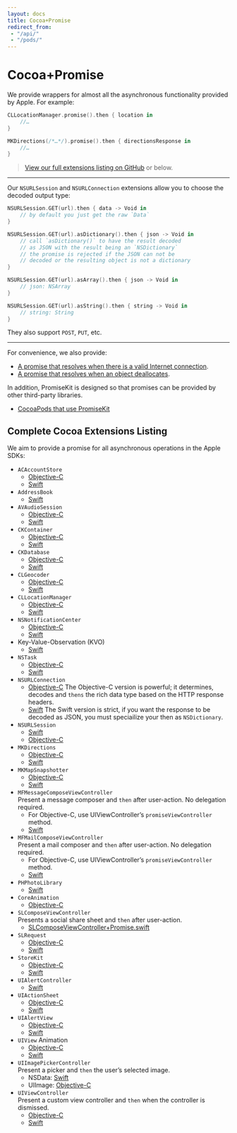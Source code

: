 ```yaml
---
layout: docs
title: Cocoa+Promise
redirect_from:
 - "/api/"
 - "/pods/"
---
```


# Cocoa+Promise

We provide wrappers for almost all the asynchronous functionality provided by Apple. For example:

```swift
CLLocationManager.promise().then { location in
    //…
}

MKDirections(/*…*/).promise().then { directionsResponse in
    //…
}
```

> [View our full extensions listing on GitHub](https://github.com/mxcl/PromiseKit/tree/master/Categories) or below.

---

Our `NSURLSession` and `NSURLConnection` extensions allow you to choose the decoded output type:

```swift
NSURLSession.GET(url).then { data -> Void in
    // by default you just get the raw `Data`
}

NSURLSession.GET(url).asDictionary().then { json -> Void in
    // call `asDictionary()` to have the result decoded
    // as JSON with the result being an `NSDictionary`
    // the promise is rejected if the JSON can not be
    // decoded or the resulting object is not a dictionary
}

NSURLSession.GET(url).asArray().then { json -> Void in
    // json: NSArray
}

NSURLSession.GET(url).asString().then { string -> Void in
    // string: String
}
```

They also support `POST`, `PUT`, etc.

---

For convenience, we also provide:

* [A promise that resolves when there is a valid Internet connection](https://github.com/mxcl/PromiseKit/blob/master/Categories/SystemConfiguration/SCNetworkReachability+AnyPromise.h).
* [A promise that resolves when an object deallocates](https://github.com/mxcl/PromiseKit/blob/master/Categories/Foundation/afterlife.swift).

In addition, PromiseKit is designed so that promises can be provided by other third-party libraries.

* [CocoaPods that use PromiseKit](https://cocoapods.org/?q=uses%3Apromisekit*)


## Complete Cocoa Extensions Listing

We aim to provide a promise for all asynchronous operations in the Apple SDKs:

* `ACAccountStore`
  * [Objective-C](https://github.com/mxcl/PromiseKit/blob/master/Categories/Accounts/ACAccountStore+AnyPromise.h)
  * [Swift](https://github.com/mxcl/PromiseKit/blob/master/Categories/Accounts/ACAccountStore+Promise.swift)
* `AddressBook`
  * [Swift](https://github.com/mxcl/PromiseKit/blob/master/Categories/AddressBook/ABAddressBookRequestAccess+Promise.swift)
* `AVAudioSession`
  * [Objective-C](https://github.com/mxcl/PromiseKit/blob/master/Categories/AVFoundation/AVAudioSession+AnyPromise.h)
  * [Swift](https://github.com/mxcl/PromiseKit/blob/master/Categories/AVFoundation/AVAudioSession+Promise.swift)
* `CKContainer`
  * [Objective-C](https://github.com/mxcl/PromiseKit/blob/master/Categories/CloudKit/CKContainer+AnyPromise.h)
  * [Swift](https://github.com/mxcl/PromiseKit/blob/master/Categories/CloudKit/CKContainer+Promise.swift)
* `CKDatabase`
  * [Objective-C](https://github.com/mxcl/PromiseKit/blob/master/Categories/CloudKit/CKDatabase+AnyPromise.h)
  * [Swift](https://github.com/mxcl/PromiseKit/blob/master/Categories/CloudKit/CKDatabase+Promise.swift)
* `CLGeocoder`
  * [Objective-C](https://github.com/mxcl/PromiseKit/blob/master/Categories/CoreLocation/CLGeocoder+AnyPromise.h)
  * [Swift](https://github.com/mxcl/PromiseKit/blob/master/Categories/CoreLocation/CLGeocoder+Promise.swift)
* `CLLocationManager`
  * [Objective-C](https://github.com/mxcl/PromiseKit/blob/master/Categories/CoreLocation/CLLocationManager+AnyPromise.h)
  * [Swift](https://github.com/mxcl/PromiseKit/blob/master/Categories/CoreLocation/CLLocationManager+Promise.swift)
* `NSNotificationCenter`
  * [Objective-C](https://github.com/mxcl/PromiseKit/blob/master/Categories/Foundation/NSNotificationCenter+AnyPromise.h)
  * [Swift](https://github.com/mxcl/PromiseKit/blob/master/Categories/Foundation/NSNotificationCenter+Promise.swift)
* Key-Value-Observation (KVO)
  * [Swift](https://github.com/mxcl/PromiseKit/blob/master/Categories/Foundation/NSObject+Promise.swift)
* `NSTask`
  * [Objective-C](https://github.com/mxcl/PromiseKit/blob/master/Categories/Foundation/NSTask+AnyPromise.h)
  * [Swift](https://github.com/mxcl/PromiseKit/blob/master/Categories/Foundation/NSTask+Promise.swift)
* `NSURLConnection`
  * [Objective-C](https://github.com/mxcl/PromiseKit/blob/master/Categories/Foundation/NSURLConnection+AnyPromise.h)
    The Objective-C version is powerful; it determines, decodes and `thens` the rich data type based on the HTTP response headers.
  * [Swift](https://github.com/mxcl/PromiseKit/blob/master/Categories/Foundation/NSURLConnection+Promise.swift)
    The Swift version is strict, if you want the response to be decoded as JSON, you must speciailize your then as `NSDictionary`.
* `NSURLSession`
  * [Swift](https://github.com/mxcl/PromiseKit/blob/master/Categories/Foundation/NSURLSession+Promise.swift)
  * [Objective-C](https://github.com/mxcl/PromiseKit/blob/master/Categories/Foundation/NSURLSession+AnyPromise.m)
* `MKDirections`
  * [Objective-C](https://github.com/mxcl/PromiseKit/blob/master/Categories/MapKit/MKDirections+AnyPromise.h)
  * [Swift](https://github.com/mxcl/PromiseKit/blob/master/Categories/MapKit/MKDirections+Promise.swift)
* `MKMapSnapshotter`
  * [Objective-C](https://github.com/mxcl/PromiseKit/blob/master/Categories/MapKit/MKMapSnapshotter+AnyPromise.h)
  * [Swift](https://github.com/mxcl/PromiseKit/blob/master/Categories/MapKit/MKMapSnapshotter+Promise.swift)
* `MFMessageComposeViewController`<br>
  Present a message composer and `then` after user-action. No delegation required.
  * For Objective-C, use UIViewController’s `promiseViewController` method.
  * [Swift](https://github.com/mxcl/PromiseKit/blob/master/Categories/MessagesUI/MFMessageComposeViewController+Promise.swift)
* `MFMailComposeViewController`<br>
  Present a mail composer and `then` after user-action. No delegation required.
  * For Objective-C, use UIViewController’s `promiseViewController` method.
  * [Swift](https://github.com/mxcl/PromiseKit/blob/master/Categories/MessagesUI/MFMailComposeViewController+Promise.swift)
* `PHPhotoLibrary`
  * [Swift](https://github.com/mxcl/PromiseKit/blob/master/Categories/Photos/PHPhotoLibrary+Promise.swift)
* `CoreAnimation`
  * [Objective-C](https://github.com/mxcl/PromiseKit/blob/master/Categories/QuartzCore/CALayer+AnyPromise.h)
* `SLComposeViewController`<br>
  Presents a social share sheet and `then` after user-action.
  * [SLComposeViewController+Promise.swift](https://github.com/mxcl/PromiseKit/blob/master/Categories/Social/SLComposeViewController+Promise.swift)
* `SLRequest`
  * [Objective-C](https://github.com/mxcl/PromiseKit/blob/master/Categories/Social/SLRequest+AnyPromise.h)
  * [Swift](https://github.com/mxcl/PromiseKit/blob/master/Categories/Social/SLRequest+Promise.swift)
* `StoreKit`
  * [Objective-C](https://github.com/mxcl/PromiseKit/blob/master/Categories/StoreKit/SKRequest+AnyPromise.h)
  * [Swift](https://github.com/mxcl/PromiseKit/blob/master/Categories/StoreKit/SKRequest+Promise.swift)
* `UIAlertController`
  * [Swift](https://github.com/mxcl/PromiseKit/blob/master/Categories/UIKit/PMKAlertController.swift)
* `UIActionSheet`
  * [Objective-C](https://github.com/mxcl/PromiseKit/blob/master/Categories/UIKit/UIActionSheet+AnyPromise.h)
  * [Swift](https://github.com/mxcl/PromiseKit/blob/master/Categories/UIKit/UIActionSheet+Promise.swift)
* `UIAlertView`
  * [Objective-C](https://github.com/mxcl/PromiseKit/blob/master/Categories/UIKit/UIAlertView+AnyPromise.h)
  * [Swift](https://github.com/mxcl/PromiseKit/blob/master/Categories/UIKit/UIAlertView+Promise.swift)
* `UIView` Animation
  * [Objective-C](https://github.com/mxcl/PromiseKit/blob/master/Categories/UIKit/UIView+AnyPromise.h)
  * [Swift](https://github.com/mxcl/PromiseKit/blob/master/Categories/UIKit/UIView+Promise.swift)
* `UIImagePickerController`<br>
  Present a picker and `then` the user’s selected image.
  * NSData: [Swift](https://github.com/mxcl/PromiseKit/blob/master/Categories/AssetsLibrary/ALAssetsLibrary+Promise.swift)
  * UIImage: [Objective-C](https://github.com/mxcl/PromiseKit/blob/master/Categories/UIKit/UIViewController+AnyPromise.h)
* `UIViewController`<br>
  Present a custom view controller and `then` when the controller is dismissed.
  * [Objective-C](https://github.com/mxcl/PromiseKit/blob/master/Categories/UIKit/UIViewController+AnyPromise.h)
  * [Swift](https://github.com/mxcl/PromiseKit/blob/master/Categories/UIKit/UIViewController+Promise.swift)
